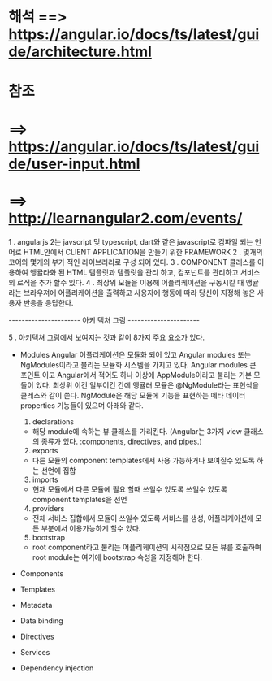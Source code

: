 
# 해석 ==> https://angular.io/docs/ts/latest/guide/architecture.html
# 참조 
 # ==> https://angular.io/docs/ts/latest/guide/user-input.html
 # ==> http://learnangular2.com/events/

1 . angularjs 2는 javscript 및 typescript, dart와 같은 javascript로 컴파일 되는 언어로 HTML안에서 CLIENT APPLICATION을 만들기 위한 FRAMEWORK
2 . 몇개의 코어와 몇개의 부가 적인 라이브러리로 구성 되어 있다. 
3 . COMPONENT 클래스를 이용하여 앵귤라화 된 HTML 템플릿과 템플릿을 관리 하고, 컴포넌트를 관리하고 서비스의 로직을 추가 할수 있다.
4 . 최상위 모듈을 이용해 어플리케이션을 구동시킬 때 앵귤라는 브라우져에 어플리케이션을 출력하고 사용자에 행동에 따라 당신이 지정해 놓은 사용자 반응을 응답한다. 

---------------------- 아키 텍처 그림 ----------------------

5 . 아키텍쳐 그림에서 보여지는 것과 같이 8가지 주요 요소가 있다. 
- Modules
 Angular 어플리케이션은 모듈화 되어 있고 Angular modules 또는 NgModules이라고 불리는 모듈화 시스템을 가지고 있다. 
 Angular modules 큰 포인트 이고 Angular에서 적어도 하나 이상에  AppModule이라고 불리는 기본 모둘이 있다. 
 최상위 이건 일부이건 간에 엥귤러 모듈은 @NgModule라는 표현식을 클레스와 같이 쓴다. 
 NgModule은 해당 모듈에 기능을 표현하는 메타 데이터 properties 기능들이 있으며 아래와 같다. 
  1) declarations
    - 해당 module에 속하는 뷰 클래스를 가리킨다. (Angular는 3가지 view 클래스의 종류가 있다. :components, directives, and pipes.)
  2) exports
    - 다른 모듈의 component templates에서 사용 가능하거나 보여질수 있도록 하는 선언에 집합 
  3) imports 
    - 현재 모듈에서 다른 모듈에 필요 할때 쓰일수 있도록 쓰일수 있도록 component templates을 선언 
  4) providers
    - 전체 서비스 집합에서 모듈이 쓰일수 있도록 서비스를 생성, 어플리케이션에 모든 부분에서 이용가능하게 할수 있다.
  5) bootstrap
    -  root component라고 불리는 어플리케이션의 시작점으로 모든 뷰를 호출하며 root module는 여기에 bootstrap 속성을 지정해야 한다.

- Components
- Templates
- Metadata
- Data binding
- Directives
- Services
- Dependency injection